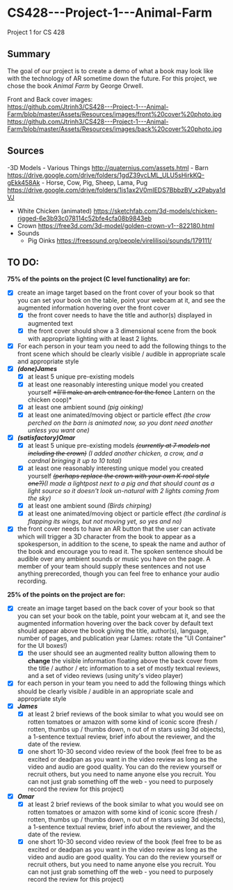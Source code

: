 # CS428---Project-1---Animal-Farm
Project 1 for CS 428
## Summary
The goal of our project is to create a demo of what a book may look like with the technology of AR sometime down the future. For this project, we chose the book *Animal Farm* by George Orwell.

Front and Back cover images:  
https://github.com/Jtrinh3/CS428---Project-1---Animal-Farm/blob/master/Assets/Resources/images/front%20cover%20photo.jpg  
https://github.com/Jtrinh3/CS428---Project-1---Animal-Farm/blob/master/Assets/Resources/images/back%20cover%20photo.jpg  

## Sources
-3D Models
    - Various Things http://quaternius.com/assets.html
    - Barn https://drive.google.com/drive/folders/1gdZ39vcLML_ULU5sHirkKQ-gEkk458Ak
    - Horse, Cow, Pig, Sheep, Lama, Pug https://drive.google.com/drive/folders/1is1ax2V0mIEDS7BbbzBV_x2Pabya1dVJ
  - White Chicken (animated) https://sketchfab.com/3d-models/chicken-rigged-6e3b93c078114c52bfe4cfa08b9843eb
  - Crown https://free3d.com/3d-model/golden-crown-v1--822180.html
- Sounds
  - Pig Oinks https://freesound.org/people/virelilisoi/sounds/179111/

## TO DO:

**75% of the points on the project (C level functionality) are for:**

- [x] create an image target based on the front cover of your book so that you can set your book on the table, point your webcam at it, and see the augmented information hovering over the front cover
    - [x] the front cover needs to have the title and author(s) displayed in augmented text
    - [x] the front cover should show a 3 dimensional scene from the book with appropriate lighting with at least 2 lights.
    
- [x] For each person in your team you need to add the following things to the front scene which should be clearly visible / audible in appropriate scale and appropriate style  
- [x] _**(done)James**_  
    - [x] at least 5 unique pre-existing models
    - [x] at least one reasonably interesting unique model you created yourself ~~*(I'll make an arch entrance for the fence~~ Lantern on the chicken coop)*
    - [x] at least one ambient sound *(pig oinking)*
    - [x] at least one animated/moving object or particle effect *(the crow perched on the barn is animated now, so you dont need another unless you want one)*  
- [x] _**(satisfactory)Omar**_
    - [x] at least 5 unique pre-existing models ~~*(currently at 7 models not including the crown)*~~ *(I added another chicken, a crow, and a cardnal bringing it up to 10 total)*
    - [x] at least one reasonably interesting unique model you created yourself ~~*(perhaps replace the crown with your own K-rool style one?)*~~*(I made a lightpost next to a pig and that should count as a light source so it doesn't look un-natural with 2 lights coming from the sky)*
    - [x] at least one ambient sound *(Birds chirping)*
    - [x] at least one animated/moving object or particle effect *(the cardinal is flapping its wings, but not moving yet, so yes and no)*
- [x] the front cover needs to have an AR button that the user can activate which will trigger a 3D character from the book to appear as a spokesperson, in addition to the scene, to speak the name and author of the book and encourage you to read it. The spoken sentence should be audible over any ambient sounds or music you have on the page. A member of your team should supply these sentences and not use anything prerecorded, though you can feel free to enhance your audio recording.

**25% of the points on the project are for:**

- [x] create an image target based on the back cover of your book so that you can set your book on the table, point your webcam at it, and see the augmented information hovering over the back cover by default text should appear above the book giving the title, author(s), language, number of pages, and publication year (James: rotate the "UI Container" for the UI boxes!)
    - [x] the user should see an augmented reality button allowing them to **change** the visible information floating above the back cover from the title / author / etc information to a set of mostly textual reviews, and a set of video reviews (using unity's video player)
- [x] for each person in your team you need to add the following things which should be clearly visible / audible in an appropriate scale and appropriate style
- [x] _**James**_  
    - [x] at least 2 brief reviews of the book similar to what you would see on rotten tomatoes or amazon with some kind of iconic score (fresh / rotten, thumbs up / thumbs down, n out of m stars using 3d objects), a 1-sentence textual review, brief info about the reviewer, and the date of the review.
    - [x] one short 10-30 second video review of the book (feel free to be as excited or deadpan as you want in the video review as long as the video and audio are good quality. You can do the review yourself or recruit others, but you need to name anyone else you recruit. You can not just grab something off the web - you need to purposely record the review for this project)  
- [x] _**Omar**_
    - [x] at least 2 brief reviews of the book similar to what you would see on rotten tomatoes or amazon with some kind of iconic score (fresh / rotten, thumbs up / thumbs down, n out of m stars using 3d objects), a 1-sentence textual review, brief info about the reviewer, and the date of the review.
    - [x] one short 10-30 second video review of the book (feel free to be as excited or deadpan as you want in the video review as long as the video and audio are good quality. You can do the review yourself or recruit others, but you need to name anyone else you recruit. You can not just grab something off the web - you need to purposely record the review for this project)
